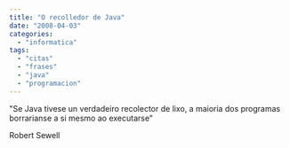 ```yaml
---
title: "O recolledor de Java"
date: "2008-04-03"
categories: 
  - "informatica"
tags: 
  - "citas"
  - "frases"
  - "java"
  - "programacion"
---
```


"Se Java tivese un verdadeiro recolector de lixo, a maioria dos programas borrarianse a si mesmo ao executarse"

Robert Sewell
